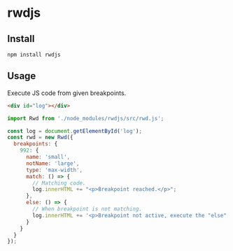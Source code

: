 # rwdjs

## Install

```
npm install rwdjs
```

## Usage

Execute JS code from given breakpoints.

```html
<div id="log"></div>
```

```js
import Rwd from './node_modules/rwdjs/src/rwd.js';

const log = document.getElementById('log');
const rwd = new Rwd({
  breakpoints: {
    992: {
      name: 'small',
      notName: 'large',
      type: 'max-width',
      match: () => {
        // Matching code.
        log.innerHTML += "<p>Breakpoint reached.</p>";
      },
      else: () => {
        // When breakpoint is not matching.
        log.innerHTML += '<p>Breakpoint not active, execute the "else" code</p>';
      }
    }
  }
});
```
